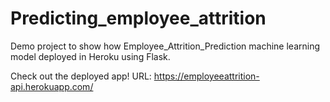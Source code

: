 # Predicting_employee_attrition
Demo project to show how Employee_Attrition_Prediction machine learning model deployed in Heroku using Flask.

Check out the deployed app!
   URL: https://employeeattrition-api.herokuapp.com/
